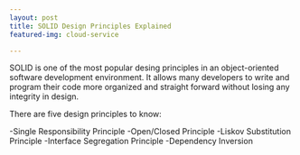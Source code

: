```yaml
---
layout: post
title: SOLID Design Principles Explained
featured-img: cloud-service

---
```

SOLID is one of the most popular desing principles in an object-oriented software development environment. It allows many developers to write and program their code more organized and straight forward without losing any integrity in design. 

There are five design principles to know:

-Single Responsibility Principle
-Open/Closed Principle
-Liskov Substitution Principle
-Interface Segregation Principle
-Dependency Inversion

